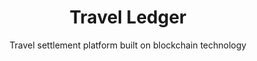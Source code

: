 ---
layout: project
tag: featured

title: Travel Ledger
subtitle: Travel settlement platform built on blockchain technology
industry: Travel
deliverables: Blockchain-based billing and settlement platform

summary: Travel Ledger is a billing and settlement platform for the travel industry, that provides a single source of truth for the purchasing process for non-air travel along the entire distribution chain.

challenge-diagram: true
challenge: 
    <p class="body--bold">The reconciliation process within the travel sector is complicated, time-consuming, and impacts cost for travel companies and suppliers.</p>
    <p>Travel companies work with numerous suppliers and will often be required to sift through hundreds of statements and invoices from suppliers to settle payments. A further problem is that these invoices and statements come in varying formats, and every supplier wants to be paid in different ways. This creates a lot of problems for when travel companies are reconciling their statements with bookings and there is no match.</p>

delivery:
    <div class="col--xl4 col--lg6 col--md8">
        <p>Travel Ledger wanted to simplify the reconciliation process and approached Applied Blockchain to develop a blockchain-based solution. They wanted to use blockchain and smart contracts to replace the existing billing, reconciliation, and settlement process with a quick, easy and inexpensive solution to transact non-airline travel services.</p>
        <p>Applied Blockchain developed a proof of concept for Travel Ledger – to provide a decentralised platform where travel agents, tour operators, accommodation wholesalers, hotel companies, car rental suppliers, cruise companies and any similar travel company can access a shared ledger and a shared repository of documents. The ledger is used to track transactions for all connected intermediaries and suppliers in real-time.</p>
    </div>
    <div class="col--xl4 col--lg6 col--md8">
        <p>The Travel Ledger platform will allow payment records between buyers and sellers to be stored in a shared, decentralised and authenticated ledger. This establishes a “single source of truth” for all parties. The platform will also be connected to financial and payment systems to support and record payments in a secure and transparent manner.</p>
        <p>An easy-to-integrate API will also be made available for all travel companies to use and integrate with – thus, enabling automated reconciliation and/or settlement without the need for the existing business processes to change.</p>
    </div>

results:
    Industry adoption of the Travel Ledger platform will provide a shared ledger enabling a host of business processes to be fully integrated with back office and reservation systems.

results-content:
    <div class="results__item image-inline__item col--md4 col--6">
        <img src="/resources/images/icons/project/travelledger/icon-invoice.svg" alt="" class="results__image image-inline__image">
        <p class="results__subtitle body--bold">Supplier invoice reconciliation</p>
        <p>Invoice is recorded in a single format, for the back office system to automatically read and reconcile</p>
    </div>
    <div class="results__item image-inline__item col--md4 col--6">
        <img src="/resources/images/icons/project/travelledger/icon-commission.svg" alt="" class="results__image image-inline__image">
        <p class="results__subtitle body--bold">Commission payments to agents and hotels</p>
        <p>As the booking is recorded on the platform, the expected seller commission is calculated and the payment is processed</p>
    </div>
    <div class="results__item image-inline__item col--md4 col--6">
        <img src="/resources/images/icons/project/travelledger/icon-payment.svg" alt="" class="results__image image-inline__image">
        <p class="results__subtitle body--bold">Payment reconciliation</p>
        <p>All payments are processed and all transactions are recorded on the Travel Ledger platform. This enables the receiving entity to automatically check and reconcile incoming payments against the relevant invoices/transactions.</p>
    </div>

results-comment:
    With a decentralised platform, the end-to-end administration process is transparent and payments costs are minimised and optimised. The hours wasted on reconciliation are reduced to almost nil, empowering everyone in the distribution chain to focus on what they do best – serving customers.
 
testimonial-id: roberto-da-re
testimonial-quote: In Applied Blockchain we found a development partner that not only was there to turn our requirements into reality, but also acted as a consultant, helping us fill the knowledge gap between traditional development and the new Blockchain world. Especially in the initial phases of a project, this added value is invaluable.
testimonial-name: Roberto Da Re
testimonial-job: Founder, Travel Ledger
---